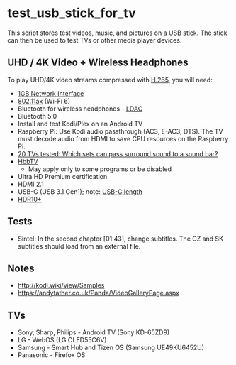 # test_usb_stick_for_tv

This script stores test videos, music, and pictures on a USB stick.
The stick can then be used to test TVs or other media player devices.

## UHD / 4K Video + Wireless Headphones

To play UHD/4K video streams compressed with [H.265](https://en.wikipedia.org/wiki/High_Efficiency_Video_Coding), you will need:

* [1GB Network Interface](https://en.wikipedia.org/wiki/Gigabit_Ethernet)
* [802.11ax](https://en.wikipedia.org/wiki/IEEE_802.11ax) (Wi-Fi 6)
* Bluetooth for wireless headphones - [LDAC](https://en.wikipedia.org/wiki/LDAC_(codec))
* Bluetooth 5.0
* Install and test Kodi/Plex on an Android TV
* Raspberry Pi: Use Kodi audio passthrough (AC3, E-AC3, DTS).
  The TV must decode audio from HDMI to save CPU resources on the Raspberry Pi.
* [20 TVs tested: Which sets can pass surround sound to a sound bar?](https://www.cnet.com/news/20-tvs-tested-which-sets-can-pass-surround-sound-to-a-sound-bar/)
* [HbbTV](https://en.wikipedia.org/wiki/Hybrid_Broadcast_Broadband_TV)
  * May apply only to some programs or be disabled
* Ultra HD Premium certification
* HDMI 2.1
* USB-C (USB 3.1 Gen1); note: [USB-C length](https://notebook.cz/clanky/technologie/2017/usb-3-1/usb-type-c-lenght.jpg)
* [HDR10+](https://en.wikipedia.org/wiki/High-dynamic-range_video)

## Tests

* Sintel: In the second chapter [01:43], change subtitles.
  The CZ and SK subtitles should load from an external file.

## Notes

* <http://kodi.wiki/view/Samples>
* <https://andytather.co.uk/Panda/VideoGalleryPage.aspx>

## TVs

* Sony, Sharp, Philips - Android TV (Sony KD-65ZD9)
* LG - WebOS (LG OLED55C6V)
* Samsung - Smart Hub and Tizen OS (Samsung UE49KU6452U)
* Panasonic - Firefox OS
